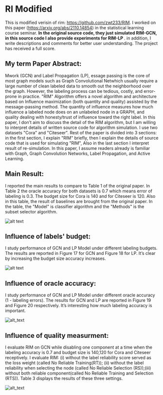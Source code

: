 # RI Modified
This is modified verisin of rim: https://github.com/zwt233/RIM. I worked on this paper (https://arxiv.org/abs/2110.14854) in the statistical learning course seminar. <strong> In the original source code, they just simulated RIM-GCN, in this source code I also provide experiments for RIM-LP </strong>. in addition, I write descriptions and comments for better user understanding. The project has received a full score.


## My term Paper Abstract:

Mwork (GCN) and Label Propagation (LP), essage passing is the core of most graph models such as Graph Convolutional Netwhich usually require a large number of clean labeled data to smooth out the neighborhood over the graph. However, the labeling process can be tedious, costly, and error-prone in practice. "RIM" Algorithm offers a novel algorithm and architecture based on Influence maximization (both quantity and quality) assisted by the message-passing method. The quantity of influence measures how
much influence a labeled node does on an unlabeled node in a GRAPH, and quality dealing with honesty/trust of influence toward the right label. In this paper, I don’t aim to discuss the detail of the RIM algorithm, but I am willing to interpret details of written source code for algorithm simulation. I use two datasets "Cora" and "Citeseer". Rest of the paper is divided into 3 sections: in the first section, I explain "RIM" briefly, then I explain the details of
source code that is used for simulating "RIM", Also in the last section I interpret result of re-simulation. In this paper, I assume readers already is familiar with Graph, Graph Convolution Networks, Label Propagation, and Active Learning.



## Main Result:

I reported the main results to compare to Table 1 of the original paper. In Table 2 the oracle accuracy for both datasets is 0.7 which means error of labeling is 0.3. The budget size for Cora is 140 and for Citeseer is 120. Also in this table, the result of baselines are brought from the original paper. In the table, the "Model" is classifier algorithm and the "Methods" is the subset selector algorithm.

![alt text](https://github.com/AmEskandari/rim-modified/blob/main/main-table.png)


## Influence of labels' budget:

I study performance of GCN and LP Model under different labeling budgets. The results are reported in Figure 17 for GCN and Figure 18 for LP. It’s clear by increasing the budget size accuracy increases.

![alt text](https://github.com/AmEskandari/rim-modified/blob/main/labes_budget_influence.png)

## Influence of oracle accuracy:

I study performance of GCN and LP Model under different oracle accuracy (1 - labeling errors). The results for GCN and LP are reported in Figure 19 and Figure 20 respectively. It’s interesting how much labeling accuracy is important.

![alt_text](https://github.com/AmEskandari/rim-modified/blob/main/oracle_accuracy_influence.png)

## Influence of quality measurment:

I evaluate RIM on GCN while disabling one component at a time when the labeling accuracy is 0.7 and budget size is 140,120 for Cora and Citeseer receptively.
I evaluate RIM: (i) without the label reliability score served as the loss weight (called No Reliable Training(RT)); (ii) without the label reliability when selecting
the node (called No Reliable Selection (RS));(iii) without both reliable component(called No Reliable Training and Selection (RTS)). Table 3 displays the results of these three settings.

![alt_text](https://github.com/AmEskandari/rim-modified/blob/main/component_influence.png)
